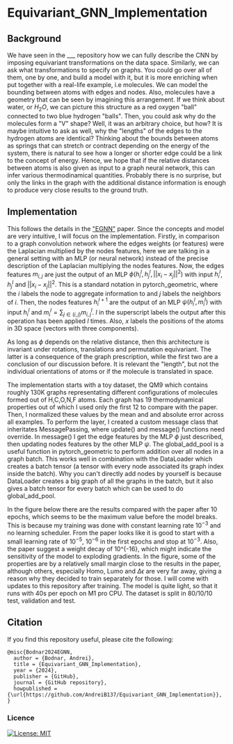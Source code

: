 # Equivariant_GNN_Implementation

## Background
We have seen in the ___ repository how we can fully describe the CNN by imposing equivariant transformations on the data space. Similarly, we can ask what transformations to specify on graphs. You could go over all of them, one by one, and build a model with it, but it is more enriching when put together with a real-life example, i.e molecules. We can model the bounding between atoms with edges and nodes. Also, molecules have a geometry that can be seen by imagining this arrangement. If we think about water, or $H_{2}O$, we can picture this structure as a red oxygen "ball" connected to two blue hydrogen "balls". Then, you could ask why do the molecules form a "V" shape? Well, it was an arbitrary choice, but how? It is maybe intuitive to ask as well, why the "lengths" of the edges to the hydrogen atoms are identical? Thinking about the bounds between atoms as springs that can stretch or contract depending on the energy of the system, there is natural to see how a longer or shorter edge could be a link to the concept of energy. Hence, we hope that if the relative distances between atoms is also given as input to a graph neural network, this can infer various thermodinamical quantities. Probably there is no surprise, but only the links in the graph with the additional distance information is enough to produce very close results to the ground truth.

## Implementation

This follows the details in the ["EGNN"](https://arxiv.org/pdf/2102.09844) paper. Since the concepts and model are very intuitive, I will focus on the implementation. Firstly, in comparison to a graph convolution network where the edges weights (or features) were the Laplacian multiplied by the nodes features, here we are talking in a general setting with an MLP (or neural network) instead of the precise description of the Laplacian multiplying the nodes features. Now, the edges features $m_{i,j}$ are just the output of an MLP $\phi(h_{i}^l,h_{j}^l,||x_{i}-x_{j}||^2)$ with input $h_{i}^l$, $h_{j}^l$ and $||x_{i}-x_{j}||^2$. This is a standard notation in pytorch_geometric, where the $i$ labels the node to aggregate information to and $j$ labels the neighbors of $i$. Then, the nodes features $h_{i}^{l+1}$ are the output of an MLP $\psi(h_{i}^l, m_{i}^l)$ with input $h_{i}^l$ and $m_{i}^l = \sum_{j\in(i,j)}{}m_{i,j}^l$. $l$ in the superscript labels the output after this operation has been applied $l$ times. Also, $x$ labels the positions of the atoms in 3D space (vectors with three components).

As long as $\phi$ depends on the relative distance, then this architecture is invariant under rotations, translations and permutation equivariant. The latter is a consequence of the graph prescription, while the first two are a conclusion of our discussion before. It is relevant the "length", but not the individual orientations of atoms or if the molecule is translated in space. 

The implementation starts with a toy dataset, the QM9 which contains roughly 130K graphs representating different configurations of molecules formed out of H,C,O,N,F atoms. Each graph has 19 thermodynamical properties out of which I used only the first 12 to compare with the paper. Then, I normalized these values by the mean and and absolute error across all examples. To perform the layer, I created a custom message class that inheritates MessagePassing, where update() and message() functions need override. In message() I get the edge features by the MLP $\phi$ just described, then updating nodes features by the other MLP $\psi$. The global_add_pool is a useful function in pytorch_geometric to perform addition over all nodes in a graph batch. This works well in combination with the DataLoader which creates a batch tensor (a tensor with every node associated its graph index inside the batch). Why you can't directly add nodes by yourself is because DataLoader creates a big graph of all the graphs in the batch, but it also gives a batch tensor for every batch which can be used to do global_add_pool. 

In the figure below there are the results compared with the paper after 10 epochs, which seems to be the maximum value before the model breaks. This is because my training was done with constant learning rate $10^{-3}$ and no learning scheduler. From the paper looks like it is good to start with a small learning rate of $10^{-5}$, $10^{-6}$ in the first epochs and stop at $10^{-3}$. Also, the paper suggest a weight decay of 10^{-16}, which might indicate the sensitivity of the model to exploding gradients. In the figure, some of the properties are by a relatively small margin close to the results in the paper, although others, especially Homo, Lumo and $\Delta\epsilon$ are very far away, giving a reason why they decided to train separately for those. I will come with updates to this repository after training. The model is quite light, so that it runs with 40s per epoch on M1 pro CPU. The dataset is split in 80/10/10 test, validation and test.

## Citation

If you find this repository useful, please cite the following:

```
@misc{Bodnar2024EGNN,
  author = {Bodnar, Andrei},
  title = {Equivariant_GNN_Implementation},
  year = {2024},
  publisher = {GitHub},
  journal = {GitHub repository},
  howpublished = {\url{https://github.com/AndreiB137/Equivariant_GNN_Implementation}},
}
```

### Licence

[![License: MIT](https://img.shields.io/badge/License-MIT-yellow.svg)](https://github.com/AndreiB137/Equivariant_GNN_Implementation/blob/main/LICENSE)
